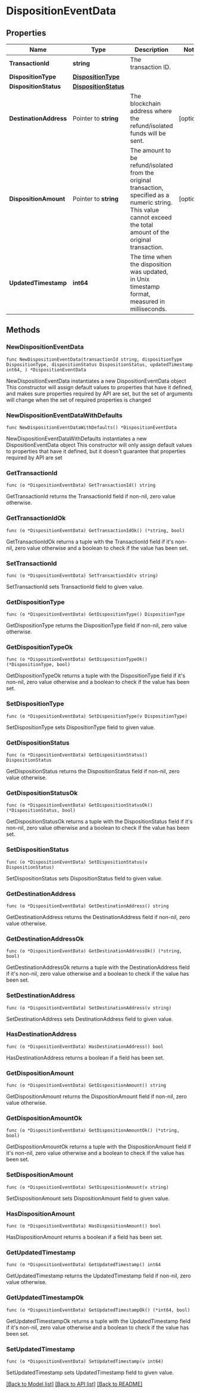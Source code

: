 # DispositionEventData

## Properties

Name | Type | Description | Notes
------------ | ------------- | ------------- | -------------
**TransactionId** | **string** | The transaction ID. | 
**DispositionType** | [**DispositionType**](DispositionType.md) |  | 
**DispositionStatus** | [**DispositionStatus**](DispositionStatus.md) |  | 
**DestinationAddress** | Pointer to **string** | The blockchain address where the refund/isolated funds will be sent. | [optional] 
**DispositionAmount** | Pointer to **string** | The amount to be refund/isolated from the original transaction, specified as a numeric string. This value cannot exceed the total amount of the original transaction.  | [optional] 
**UpdatedTimestamp** | **int64** | The time when the disposition was updated, in Unix timestamp format, measured in milliseconds. | 

## Methods

### NewDispositionEventData

`func NewDispositionEventData(transactionId string, dispositionType DispositionType, dispositionStatus DispositionStatus, updatedTimestamp int64, ) *DispositionEventData`

NewDispositionEventData instantiates a new DispositionEventData object
This constructor will assign default values to properties that have it defined,
and makes sure properties required by API are set, but the set of arguments
will change when the set of required properties is changed

### NewDispositionEventDataWithDefaults

`func NewDispositionEventDataWithDefaults() *DispositionEventData`

NewDispositionEventDataWithDefaults instantiates a new DispositionEventData object
This constructor will only assign default values to properties that have it defined,
but it doesn't guarantee that properties required by API are set

### GetTransactionId

`func (o *DispositionEventData) GetTransactionId() string`

GetTransactionId returns the TransactionId field if non-nil, zero value otherwise.

### GetTransactionIdOk

`func (o *DispositionEventData) GetTransactionIdOk() (*string, bool)`

GetTransactionIdOk returns a tuple with the TransactionId field if it's non-nil, zero value otherwise
and a boolean to check if the value has been set.

### SetTransactionId

`func (o *DispositionEventData) SetTransactionId(v string)`

SetTransactionId sets TransactionId field to given value.


### GetDispositionType

`func (o *DispositionEventData) GetDispositionType() DispositionType`

GetDispositionType returns the DispositionType field if non-nil, zero value otherwise.

### GetDispositionTypeOk

`func (o *DispositionEventData) GetDispositionTypeOk() (*DispositionType, bool)`

GetDispositionTypeOk returns a tuple with the DispositionType field if it's non-nil, zero value otherwise
and a boolean to check if the value has been set.

### SetDispositionType

`func (o *DispositionEventData) SetDispositionType(v DispositionType)`

SetDispositionType sets DispositionType field to given value.


### GetDispositionStatus

`func (o *DispositionEventData) GetDispositionStatus() DispositionStatus`

GetDispositionStatus returns the DispositionStatus field if non-nil, zero value otherwise.

### GetDispositionStatusOk

`func (o *DispositionEventData) GetDispositionStatusOk() (*DispositionStatus, bool)`

GetDispositionStatusOk returns a tuple with the DispositionStatus field if it's non-nil, zero value otherwise
and a boolean to check if the value has been set.

### SetDispositionStatus

`func (o *DispositionEventData) SetDispositionStatus(v DispositionStatus)`

SetDispositionStatus sets DispositionStatus field to given value.


### GetDestinationAddress

`func (o *DispositionEventData) GetDestinationAddress() string`

GetDestinationAddress returns the DestinationAddress field if non-nil, zero value otherwise.

### GetDestinationAddressOk

`func (o *DispositionEventData) GetDestinationAddressOk() (*string, bool)`

GetDestinationAddressOk returns a tuple with the DestinationAddress field if it's non-nil, zero value otherwise
and a boolean to check if the value has been set.

### SetDestinationAddress

`func (o *DispositionEventData) SetDestinationAddress(v string)`

SetDestinationAddress sets DestinationAddress field to given value.

### HasDestinationAddress

`func (o *DispositionEventData) HasDestinationAddress() bool`

HasDestinationAddress returns a boolean if a field has been set.

### GetDispositionAmount

`func (o *DispositionEventData) GetDispositionAmount() string`

GetDispositionAmount returns the DispositionAmount field if non-nil, zero value otherwise.

### GetDispositionAmountOk

`func (o *DispositionEventData) GetDispositionAmountOk() (*string, bool)`

GetDispositionAmountOk returns a tuple with the DispositionAmount field if it's non-nil, zero value otherwise
and a boolean to check if the value has been set.

### SetDispositionAmount

`func (o *DispositionEventData) SetDispositionAmount(v string)`

SetDispositionAmount sets DispositionAmount field to given value.

### HasDispositionAmount

`func (o *DispositionEventData) HasDispositionAmount() bool`

HasDispositionAmount returns a boolean if a field has been set.

### GetUpdatedTimestamp

`func (o *DispositionEventData) GetUpdatedTimestamp() int64`

GetUpdatedTimestamp returns the UpdatedTimestamp field if non-nil, zero value otherwise.

### GetUpdatedTimestampOk

`func (o *DispositionEventData) GetUpdatedTimestampOk() (*int64, bool)`

GetUpdatedTimestampOk returns a tuple with the UpdatedTimestamp field if it's non-nil, zero value otherwise
and a boolean to check if the value has been set.

### SetUpdatedTimestamp

`func (o *DispositionEventData) SetUpdatedTimestamp(v int64)`

SetUpdatedTimestamp sets UpdatedTimestamp field to given value.



[[Back to Model list]](../README.md#documentation-for-models) [[Back to API list]](../README.md#documentation-for-api-endpoints) [[Back to README]](../README.md)


